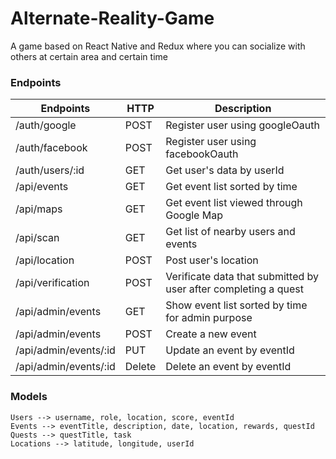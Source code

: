 # Alternate-Reality-Game
A game based on React Native and Redux where you can socialize with others at certain area and certain time

### Endpoints
 
| Endpoints            | HTTP   | Description                                                    |
|----------------------|--------|----------------------------------------------------------------|
| /auth/google         | POST   | Register user using googleOauth                                |
| /auth/facebook       | POST   | Register user using facebookOauth                              |
| /auth/users/:id      | GET    | Get user's data by userId                                      |
| /api/events          | GET    | Get event list sorted by time                                  |
| /api/maps            | GET    | Get event list viewed through Google Map                       |
| /api/scan            | GET    | Get list of nearby users and events                            |
| /api/location        | POST   | Post user's location                                           |
| /api/verification    | POST   | Verificate data that submitted by user after completing a quest|
| /api/admin/events    | GET    | Show event list sorted by time for admin purpose               |
| /api/admin/events    | POST   | Create a new event                                             |
| /api/admin/events/:id| PUT    | Update an event by eventId                                     |
| /api/admin/events/:id| Delete | Delete an event by eventId                                     |

### Models
```
Users --> username, role, location, score, eventId 
Events --> eventTitle, description, date, location, rewards, questId
Quests --> questTitle, task
Locations --> latitude, longitude, userId
```
